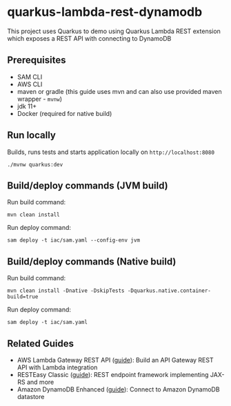 # quarkus-lambda-rest-dynamodb

This project uses Quarkus to demo using Quarkus Lambda REST extension which exposes a REST API with connecting to DynamoDB 

## Prerequisites

- SAM CLI
- AWS CLI
- maven or gradle (this guide uses mvn and can also use provided maven wrapper - `mvnw`)
- jdk 11+
- Docker (required for native build)

## Run locally

Builds, runs tests and starts application locally on `http://localhost:8080`

```
./mvnw quarkus:dev
```

## Build/deploy commands (JVM build)

Run build command:

```
mvn clean install
```

Run deploy command:

```
sam deploy -t iac/sam.yaml --config-env jvm
```

## Build/deploy commands (Native build)

Run build command:

```
mvn clean install -Dnative -DskipTests -Dquarkus.native.container-build=true
```

Run deploy command:

```
sam deploy -t iac/sam.yaml 
```


## Related Guides

- AWS Lambda Gateway REST API ([guide](https://quarkus.io/guides/amazon-lambda-http)): Build an API Gateway REST API with Lambda integration
- RESTEasy Classic ([guide](https://quarkus.io/guides/resteasy)): REST endpoint framework implementing JAX-RS and more
- Amazon DynamoDB Enhanced ([guide](https://quarkiverse.github.io/quarkiverse-docs/quarkus-amazon-services/dev/amazon-dynamodb.html)): Connect to Amazon DynamoDB datastore


